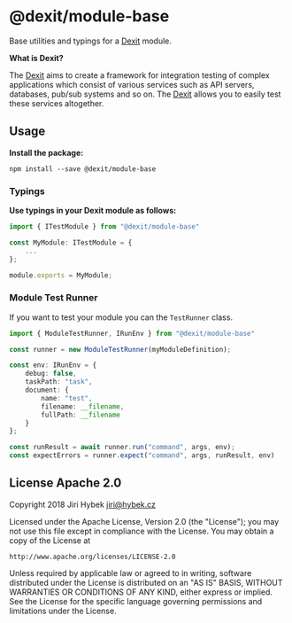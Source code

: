 # @dexit/module-base

Base utilities and typings for a [Dexit](https://github.com/dexit-framework/dexit) module.

**What is Dexit?**

The [Dexit](https://github.com/dexit-framework/dexit) aims to create a framework for integration testing of complex applications which consist of various services such as API servers, databases, pub/sub systems and so on. The [Dexit](https://github.com/dexit-framework/dexit) allows you to easily test these services altogether.

## Usage

**Install the package:**

```
npm install --save @dexit/module-base
```

### Typings

**Use typings in your Dexit module as follows:**

```typescript
import { ITestModule } from "@dexit/module-base"

const MyModule: ITestModule = {
    ...
};

module.exports = MyModule;
```

### Module Test Runner

If you want to test your module you can the `TestRunner` class.

```typescript
import { ModuleTestRunner, IRunEnv } from "@dexit/module-base"

const runner = new ModuleTestRunner(myModuleDefinition);

const env: IRunEnv = {
    debug: false,
    taskPath: "task",
    document: {
        name: "test",
        filename: __filename,
        fullPath: __filename
    }
};

const runResult = await runner.run("command", args, env);
const expectErrors = runner.expect("command", args, runResult, env)
```

## License Apache 2.0

Copyright 2018 Jiri Hybek <jiri@hybek.cz>

Licensed under the Apache License, Version 2.0 (the "License");
you may not use this file except in compliance with the License.
You may obtain a copy of the License at

    http://www.apache.org/licenses/LICENSE-2.0

Unless required by applicable law or agreed to in writing, software
distributed under the License is distributed on an "AS IS" BASIS,
WITHOUT WARRANTIES OR CONDITIONS OF ANY KIND, either express or implied.
See the License for the specific language governing permissions and
limitations under the License.